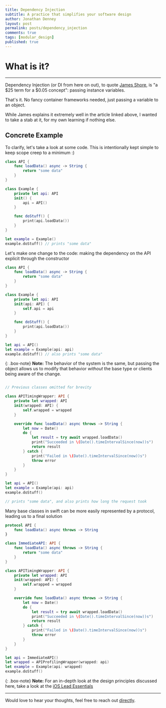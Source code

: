 ```yaml
---
title: Dependency Injection
subtitle: A practice that simplifies your software design
author: Jonathan Denney
layout: post
permalink: posts/dependency_injection
comments: true
tags: [modular_design]
published: true
---
```


# What is it?

___

Dependency Injection (or DI from here on out), to quote [James Shore](https://www.jamesshore.com/v2/blog/2006/dependency-injection-demystified), is "a $25 term for a $0.05 concept": passing instance variables.

That's it. No fancy container frameworks needed, just passing a variable to an object.

While James explains it extremely well in the article linked above, I wanted to take a stab at it, for my own learning if nothing else.

## Concrete Example

To clarify, let's take a look at some code. This is intentionally kept simple to keep scope creep to a minimum :)

```swift
class API { 
	func loadData() async -> String {
		return "some data"
	}			   
}

class Example {
	private let api: API
	init() { 
		api = API()
	}

	func doStuff() { 
		print(api.loadData())
	}
}

let example = Example()
example.doStuff() // prints "some data"
```

Let's make one change to the code: making the dependency on the API explicit through the constructor

```swift
class API { 
	func loadData() async -> String {
		return "some data"
	}			   
}

class Example {
	private let api: API
	init(api: API) { 
		self.api = api
	}

	func doStuff() { 
		print(api.loadData())
	}
}

let api = API()
let example = Example(api: api)
example.doStuff() // also prints "some data"
```

{: .box-note}
**Note:** The behavior of the system is the same, but passing the object allows us to modify that behavior _without_ the base type or clients being aware of the change.

```swift

// Previous classes omitted for brevity

class APITimingWrapper: API {
    private let wrapped: API
    init(wrapped: API) {
        self.wrapped = wrapped
    }

    override func loadData() async throws -> String {
        let now = Date()
        do {
            let result = try await wrapped.loadData()
            print("Succeeded in \(Date().timeIntervalSince(now))s")
            return result
        } catch {
            print("Failed in \(Date().timeIntervalSince(now))s")
            throw error
        }
    }
}

let api = API()
let example = Example(api: api)
example.doStuff()

// prints "some data", and also prints how long the request took
```

Many base classes in swift can be more easily represented by a protocol, leading us to a final solution

```swift
protocol API { 
	func loadData() async throws -> String
}

class ImmediateAPI: API {
	func loadData() async throws -> String {
		return "some data"
	}
}

class APITimingWrapper: API {
    private let wrapped: API
    init(wrapped: API) {
        self.wrapped = wrapped
    }

    override func loadData() async throws -> String {
        let now = Date()
        do {
            let result = try await wrapped.loadData()
            print("Succeeded in \(Date().timeIntervalSince(now))s")
            return result
        } catch {
            print("Failed in \(Date().timeIntervalSince(now))s")
            throw error
        }
    }
}

let api = ImmediateAPI()
let wrapped = APIProfilingWrapper(wrapped: api)
let example = Example(api: wrapped)
example.doStuff()
```

{: .box-note}
**Note:** For an in-depth look at the design principles discussed here, take a look at the [iOS Lead Essentials](https://iosacademy.essentialdeveloper.com/p/ios-lead-essentials/)

___

Would love to hear your thoughts, feel free to reach out [directly](https://https://www.twitter.com/intent/follow?screen_name=jdenneydev).
